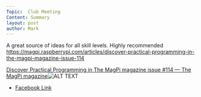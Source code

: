 ```yaml
---
Topic:  Club Meeting
Content: Summary
layout: post
author: Mark
---
```

A great source of ideas for all skill levels.  Highly recommended https://magpi.raspberrypi.com/articles/discover-practical-programming-in-the-magpi-magazine-issue-114

[Discover Practical Programming in The MagPi magazine issue #114 — The MagPi magazine](https://l.facebook.com/l.php?u=https%3A%2F%2Fmagpi.raspberrypi.com%2Farticles%2Fdiscover-practical-programming-in-the-magpi-magazine-issue-114&h=AT2O8KaZe5u1hlKwVyN4H8bCAaTj1HoGFvhFat90dRVQDtUfNTDbN2R3yNaH7Z_0QFkgPwSKXR6CuTwkNDveFgRUl7AQYKVkkoRHHb2jqN7f5QXhsMOmhwH0tQeB-dyW&s=1)![ALT TEXT](https://external.fbhx6-1.fna.fbcdn.net/emg1/v/t13/7658439881717117096?url=https%3A%2F%2Fimages.ctfassets.net%2F2lpsze4g694w%2F53roSEAbDZ23jLukjs7zjm%2Ff20ac9e9a16a497f80ac299120e179ba%2F001_MagPi114_COVER-MOCKUP.jpg%3Fw%3D800&fb_obo=1&utld=ctfassets.net&stp=c0.5000x0.5000f_dst-emg0_p720x720_q75&ccb=13-1&oh=06_AbFDgOP2GyqWWBTuTWWsQzH3_-ADP8UZdvAyHlfw9-u8Ig&oe=65282D36&_nc_sid=e609ca)

* [Facebook Link](https://www.facebook.com/1481985248595237/posts/4560747080719023/)


